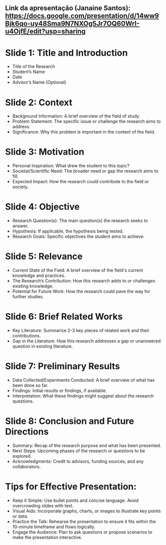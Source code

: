 ## Link da apresentação (Janaine Santos): https://docs.google.com/presentation/d/14ww9Bjk6qo-uy48Sma9N7NXOg5Jr7OQ60WrI-u4OjfE/edit?usp=sharing


# Slide 1: Title and Introduction
- Title of the Research
- Student’s Name
- Date
- Advisor’s Name (Optional)
# Slide 2: Context
- Background Information: A brief overview of the field of study.
- Problem Statement: The specific issue or challenge the research aims to address.
- Significance: Why this problem is important in the context of the field.
# Slide 3: Motivation
- Personal Inspiration: What drew the student to this topic?
- Societal/Scientific Need: The broader need or gap the research aims to fill.
- Expected Impact: How the research could contribute to the field or society.
# Slide 4: Objective
- Research Question(s): The main question(s) the research seeks to answer.
- Hypothesis: If applicable, the hypothesis being tested.
- Research Goals: Specific objectives the student aims to achieve.
# Slide 5: Relevance
- Current State of the Field: A brief overview of the field's current knowledge and practices.
- The Research’s Contribution: How this research adds to or challenges existing knowledge.
- Potential for Future Work: How the research could pave the way for further studies.
# Slide 6: Brief Related Works
- Key Literature: Summarize 2-3 key pieces of related work and their contributions.
- Gap in the Literature: How this research addresses a gap or unanswered question in existing literature.
# Slide 7: Preliminary Results
- Data Collected/Experiments Conducted: A brief overview of what has been done so far.
- Findings: Initial results or findings, if available.
- Interpretation: What these findings might suggest about the research questions.
# Slide 8: Conclusion and Future Directions
- Summary: Recap of the research purpose and what has been presented.
- Next Steps: Upcoming phases of the research or questions to be explored.
- Acknowledgments: Credit to advisors, funding sources, and any collaborators.

# Tips for Effective Presentation:
- Keep it Simple: Use bullet points and concise language. Avoid overcrowding slides with text.
- Visual Aids: Incorporate graphs, charts, or images to illustrate key points or data.
- Practice the Talk: Rehearse the presentation to ensure it fits within the 10-minute timeframe and flows logically.
- Engage the Audience: Plan to ask questions or propose scenarios to make the presentation interactive.
